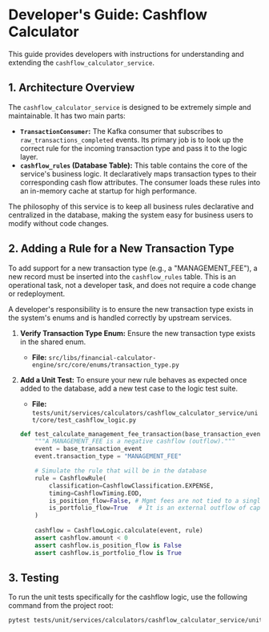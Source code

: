 # Developer's Guide: Cashflow Calculator

This guide provides developers with instructions for understanding and extending the `cashflow_calculator_service`.

## 1. Architecture Overview

The `cashflow_calculator_service` is designed to be extremely simple and maintainable. It has two main parts:

* **`TransactionConsumer`:** The Kafka consumer that subscribes to `raw_transactions_completed` events. Its primary job is to look up the correct rule for the incoming transaction type and pass it to the logic layer.
* **`cashflow_rules` (Database Table):** This table contains the core of the service's business logic. It declaratively maps transaction types to their corresponding cash flow attributes. The consumer loads these rules into an in-memory cache at startup for high performance.

The philosophy of this service is to keep all business rules declarative and centralized in the database, making the system easy for business users to modify without code changes.

## 2. Adding a Rule for a New Transaction Type

To add support for a new transaction type (e.g., a "MANAGEMENT_FEE"), a new record must be inserted into the `cashflow_rules` table. This is an operational task, not a developer task, and does not require a code change or redeployment.

A developer's responsibility is to ensure the new transaction type exists in the system's enums and is handled correctly by upstream services.

1.  **Verify Transaction Type Enum:** Ensure the new transaction type exists in the shared enum.
    * **File:** `src/libs/financial-calculator-engine/src/core/enums/transaction_type.py`

2.  **Add a Unit Test:** To ensure your new rule behaves as expected once added to the database, add a new test case to the logic test suite.
    * **File:** `tests/unit/services/calculators/cashflow_calculator_service/unit/core/test_cashflow_logic.py`

    ```python
    def test_calculate_management_fee_transaction(base_transaction_event: TransactionEvent):
        """A MANAGEMENT_FEE is a negative cashflow (outflow)."""
        event = base_transaction_event
        event.transaction_type = "MANAGEMENT_FEE"

        # Simulate the rule that will be in the database
        rule = CashflowRule(
            classification=CashflowClassification.EXPENSE,
            timing=CashflowTiming.EOD,
            is_position_flow=False, # Mgmt fees are not tied to a single position
            is_portfolio_flow=True   # It is an external outflow of capital
        )
        
        cashflow = CashflowLogic.calculate(event, rule)
        assert cashflow.amount < 0
        assert cashflow.is_position_flow is False
        assert cashflow.is_portfolio_flow is True
    ```

## 3. Testing

To run the unit tests specifically for the cashflow logic, use the following command from the project root:
```bash
pytest tests/unit/services/calculators/cashflow_calculator_service/unit/core/test_cashflow_logic.py